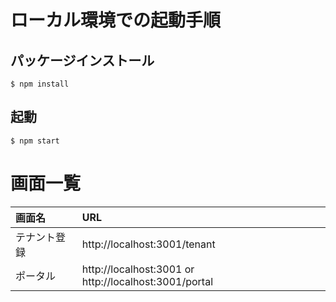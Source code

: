 # ローカル環境での起動手順

## パッケージインストール

```
$ npm install
```

## 起動

```
$ npm start
```

# 画面一覧

| 画面名       | URL                                                   |
| :----------- | :---------------------------------------------------- |
| テナント登録 | http://localhost:3001/tenant                          |
| ポータル     | http://localhost:3001 or http://localhost:3001/portal |
